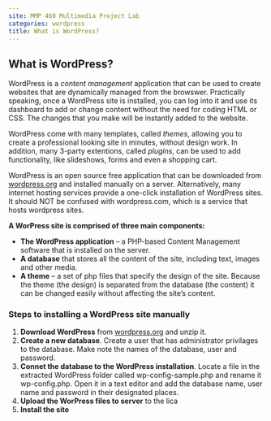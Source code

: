 ```yaml
---
site: MMP 460 Multimedia Project Lab
categories: wordpress
title: What is WordPress?
---
```


## What is WordPress?

WordPress is a *content management* application that can be used to create websites that are dynamically managed from the browswer. Practically speaking, once a WordPress site is installed, you can log into it and use its dashboard to add or change content without the need for coding HTML or CSS. The changes that you make will be instantly added to the website.

WordPress come with many templates, called *themes*, allowing you to create a professional looking site in minutes, without design work. In addition, many 3-party extentions, called *plugins*, can be used to add functionality, like slideshows, forms and even a shopping cart.

WordPress is an open source free application that can be downloaded from [wordpress.org](https://wordpress.org/) and installed manually on a server. Alternatively, many internet hosting services provide a one-click installation of WordPress sites. It should NOT be confused with wordpress.com, which is a service that hosts wordpress sites.

**A WorPress site is comprised of three main components:**

- **The WordPress application** –  a PHP-based Content Management software that is installed on the server.
- **A database** that stores all the content of the site, including text, images and other media.
- **A theme** – a set of php files that specify the design of the site. Because the theme (the design) is separated from the database (the content)  it can be changed easily without affecting the site’s content.

### Steps to installing a WordPress site manually

1. **Download WordPress** from [wordpress.org](https://wordpress.org/) and unzip it.
2. **Create a new database**. Create a user that has administrator privilages to the database. Make note the names of the database, user and password.
3. **Connet the database to the WordPress installation**. Locate a file in the extracted WordPress folder called wp-config-sample.php and rename it wp-config.php. Open it in a text editor and add the database name, user name and password in their designated places. 
4. **Upload the WorPress files to server** to the lica
5. **Install the site**
